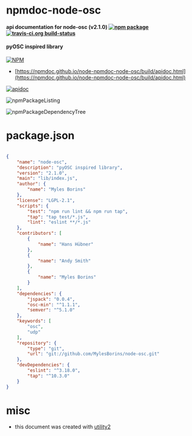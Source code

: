 # npmdoc-node-osc

#### api documentation for  node-osc (v2.1.0)  [![npm package](https://img.shields.io/npm/v/npmdoc-node-osc.svg?style=flat-square)](https://www.npmjs.org/package/npmdoc-node-osc) [![travis-ci.org build-status](https://api.travis-ci.org/npmdoc/node-npmdoc-node-osc.svg)](https://travis-ci.org/npmdoc/node-npmdoc-node-osc)

#### pyOSC inspired library

[![NPM](https://nodei.co/npm/node-osc.png?downloads=true&downloadRank=true&stars=true)](https://www.npmjs.com/package/node-osc)

- [https://npmdoc.github.io/node-npmdoc-node-osc/build/apidoc.html](https://npmdoc.github.io/node-npmdoc-node-osc/build/apidoc.html)

[![apidoc](https://npmdoc.github.io/node-npmdoc-node-osc/build/screenCapture.buildCi.browser.%252Ftmp%252Fbuild%252Fapidoc.html.png)](https://npmdoc.github.io/node-npmdoc-node-osc/build/apidoc.html)

![npmPackageListing](https://npmdoc.github.io/node-npmdoc-node-osc/build/screenCapture.npmPackageListing.svg)

![npmPackageDependencyTree](https://npmdoc.github.io/node-npmdoc-node-osc/build/screenCapture.npmPackageDependencyTree.svg)



# package.json

```json

{
    "name": "node-osc",
    "description": "pyOSC inspired library",
    "version": "2.1.0",
    "main": "lib/index.js",
    "author": {
        "name": "Myles Borins"
    },
    "license": "LGPL-2.1",
    "scripts": {
        "test": "npm run lint && npm run tap",
        "tap": "tap test/*.js",
        "lint": "eslint **/*.js"
    },
    "contributors": [
        {
            "name": "Hans Hübner"
        },
        {
            "name": "Andy Smith"
        },
        {
            "name": "Myles Borins"
        }
    ],
    "dependencies": {
        "jspack": "0.0.4",
        "osc-min": "^1.1.1",
        "semver": "^5.1.0"
    },
    "keywords": [
        "osc",
        "udp"
    ],
    "repository": {
        "type": "git",
        "url": "git://github.com/MylesBorins/node-osc.git"
    },
    "devDependencies": {
        "eslint": "^3.18.0",
        "tap": "^10.3.0"
    }
}
```



# misc
- this document was created with [utility2](https://github.com/kaizhu256/node-utility2)
